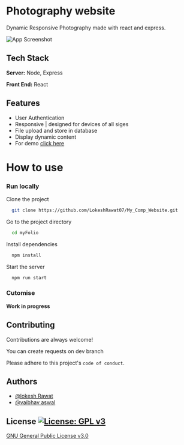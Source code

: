 # Photography website

Dynamic Responsive Photography made with react and express.

![App Screenshot](#)

## Tech Stack

**Server:** Node, Express

**Front End:** React

## Features

- User Authentication
- Responsive | designed for devices of all siges
- File upload and store in database
- Display dynamic content
- For demo [click here](#)

# How to use

### Run locally

Clone the project

```bash
  git clone https://github.com/LokeshRawat07/My_Comp_Website.git
```

Go to the project directory

```bash
  cd myFolio
```

Install dependencies

```bash
  npm install
```

Start the server

```bash
  npm run start
```

### Cutomise

**Work in progress**

## Contributing

Contributions are always welcome!

You can create requests on dev branch

Please adhere to this project's `code of conduct`.

## Authors

- [@lokesh Rawat](https://github.com/LokeshRawat07)
- [@vaibhav aswal](https://github.com/VaibhavAswal)

## License [![License: GPL v3](https://img.shields.io/badge/License-GPLv3-blue.svg)](https://www.gnu.org/licenses/gpl-3.0)

[GNU General Public License v3.0](https://choosealicense.com/licenses/gpl-3.0/)
